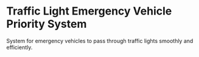 # Traffic Light Emergency Vehicle Priority System
 System for emergency vehicles to pass through traffic lights smoothly and efficiently.
